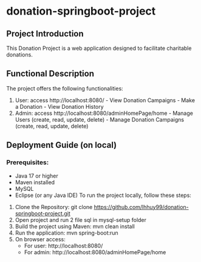 # donation-springboot-project

## Project Introduction
This Donation Project is a web application designed to facilitate charitable donations.

## Functional Description
The project offers the following functionalities:
  1. User: access http://localhost:8080/
    - View Donation Campaigns
    - Make a Donation
    - View Donation History
  2. Admin: access http://localhost:8080/adminHomePage/home
    - Manage Users (create, read, update, delete)
    - Manage Donation Campaigns (create, read, update, delete)
     
## Deployment Guide (on local)
### Prerequisites:
  - Java 17 or higher
  - Maven installed
  - MySQL
  - Eclipse (or any Java IDE)
To run the project locally, follow these steps:
  1. Clone the Repository:
    git clone https://github.com/lhhuy99/donation-springboot-project.git
  2. Open project and run 2 file sql in mysql-setup folder
  3. Build the project using Maven: mvn clean install
  4. Run the application: mvn spring-boot:run
  5. On browser access:
     - For user: http://localhost:8080/
     - For admin: http://localhost:8080/adminHomePage/home 
